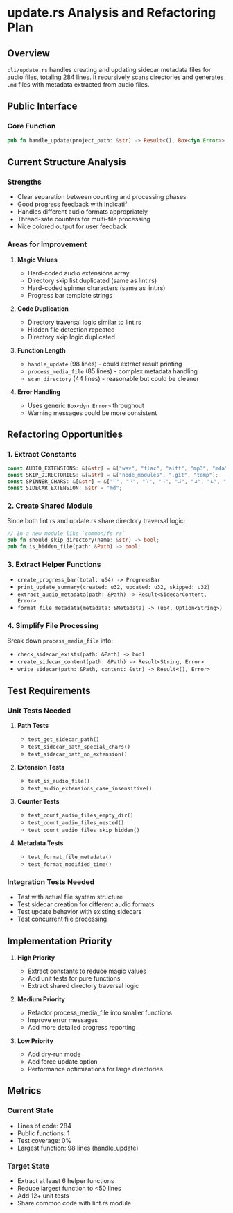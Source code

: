 # update.rs Analysis and Refactoring Plan

## Overview
`cli/update.rs` handles creating and updating sidecar metadata files for audio files, totaling 284 lines. It recursively scans directories and generates `.md` files with metadata extracted from audio files.

## Public Interface

### Core Function
```rust
pub fn handle_update(project_path: &str) -> Result<(), Box<dyn Error>>
```

## Current Structure Analysis

### Strengths
- Clear separation between counting and processing phases
- Good progress feedback with indicatif
- Handles different audio formats appropriately
- Thread-safe counters for multi-file processing
- Nice colored output for user feedback

### Areas for Improvement

1. **Magic Values**
   - Hard-coded audio extensions array
   - Directory skip list duplicated (same as lint.rs)
   - Hard-coded spinner characters (same as lint.rs)
   - Progress bar template strings

2. **Code Duplication**
   - Directory traversal logic similar to lint.rs
   - Hidden file detection repeated
   - Directory skip logic duplicated

3. **Function Length**
   - `handle_update` (98 lines) - could extract result printing
   - `process_media_file` (85 lines) - complex metadata handling
   - `scan_directory` (44 lines) - reasonable but could be cleaner

4. **Error Handling**
   - Uses generic `Box<dyn Error>` throughout
   - Warning messages could be more consistent

## Refactoring Opportunities

### 1. Extract Constants
```rust
const AUDIO_EXTENSIONS: &[&str] = &["wav", "flac", "aiff", "mp3", "m4a"];
const SKIP_DIRECTORIES: &[&str] = &["node_modules", ".git", "temp"];
const SPINNER_CHARS: &[&str] = &["⠋", "⠙", "⠹", "⠸", "⠼", "⠴", "⠦", "⠧", "⠇", "⠏"];
const SIDECAR_EXTENSION: &str = "md";
```

### 2. Create Shared Module
Since both lint.rs and update.rs share directory traversal logic:
```rust
// In a new module like `common/fs.rs`
pub fn should_skip_directory(name: &str) -> bool;
pub fn is_hidden_file(path: &Path) -> bool;
```

### 3. Extract Helper Functions
- `create_progress_bar(total: u64) -> ProgressBar`
- `print_update_summary(created: u32, updated: u32, skipped: u32)`
- `extract_audio_metadata(path: &Path) -> Result<SidecarContent, Error>`
- `format_file_metadata(metadata: &Metadata) -> (u64, Option<String>)`

### 4. Simplify File Processing
Break down `process_media_file` into:
- `check_sidecar_exists(path: &Path) -> bool`
- `create_sidecar_content(path: &Path) -> Result<String, Error>`
- `write_sidecar(path: &Path, content: &str) -> Result<(), Error>`

## Test Requirements

### Unit Tests Needed

1. **Path Tests**
   - `test_get_sidecar_path()`
   - `test_sidecar_path_special_chars()`
   - `test_sidecar_path_no_extension()`

2. **Extension Tests**
   - `test_is_audio_file()`
   - `test_audio_extensions_case_insensitive()`

3. **Counter Tests**
   - `test_count_audio_files_empty_dir()`
   - `test_count_audio_files_nested()`
   - `test_count_audio_files_skip_hidden()`

4. **Metadata Tests**
   - `test_format_file_metadata()`
   - `test_format_modified_time()`

### Integration Tests Needed
- Test with actual file system structure
- Test sidecar creation for different audio formats
- Test update behavior with existing sidecars
- Test concurrent file processing

## Implementation Priority

1. **High Priority**
   - Extract constants to reduce magic values
   - Add unit tests for pure functions
   - Extract shared directory traversal logic

2. **Medium Priority**
   - Refactor process_media_file into smaller functions
   - Improve error messages
   - Add more detailed progress reporting

3. **Low Priority**
   - Add dry-run mode
   - Add force update option
   - Performance optimizations for large directories

## Metrics

### Current State
- Lines of code: 284
- Public functions: 1
- Test coverage: 0%
- Largest function: 98 lines (handle_update)

### Target State
- Extract at least 6 helper functions
- Reduce largest function to <50 lines
- Add 12+ unit tests
- Share common code with lint.rs module